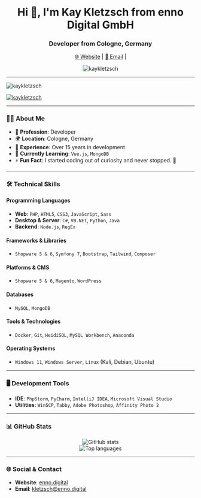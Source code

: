 <h1 align="center">Hi 👋, I'm Kay Kletzsch from enno Digital GmbH</h1>
<h3 align="center">Developer from Cologne, Germany</h3>

<p align="center">
  <a href="https://www.enno.digital">🌐 Website</a> | 
  <a href="mailto:kletzsch@enno.digital">📧 Email</a> | 
</p>

<p align="center"> 
  <img src="https://komarev.com/ghpvc/?username=kaykletzsch&label=Profile%20views&color=0e75b6&style=flat" alt="kaykletzsch" /> 
</p>

---

<p align="left"> <img src="https://komarev.com/ghpvc/?username=kaykletzsch&label=Profile%20views&color=0e75b6&style=flat" alt="kaykletzsch" /> </p>

<p align="left"> <a href="https://github.com/ryo-ma/github-profile-trophy"><img src="https://github-profile-trophy.vercel.app/?username=kaykletzsch" alt="kaykletzsch" /></a> </p>

---

### 👨‍💻 About Me
- 💼 **Profession**: Developer  
- 🌍 **Location**: Cologne, Germany  
- 📅 **Experience**: Over 15 years in development  
- 🌱 **Currently Learning**: `Vue.js`, `MongoDB`  
- ⚡ **Fun Fact**: I started coding out of curiosity and never stopped. 🚀  

---

### 🛠️ Technical Skills

#### **Programming Languages**
- **Web**: `PHP`, `HTML5`, `CSS3`, `JavaScript`, `Sass`
- **Desktop & Server**: `C#`, `VB.NET`, `Python`, `Java`
- **Backend**: `Node.js`, `RegEx`

#### **Frameworks & Libraries**
- `Shopware 5 & 6`, `Symfony 7`, `Bootstrap`, `Tailwind`, `Composer`

#### **Platforms & CMS**
- `Shopware 5 & 6`, `Magento`, `WordPress`

#### **Databases**
- `MySQL`, `MongoDB`

#### **Tools & Technologies**
- `Docker`, `Git`, `HeidiSQL`, `MySQL Workbench`, `Anaconda`

#### **Operating Systems**
- `Windows 11`, `Windows Server`, `Linux` (Kali, Debian, Ubuntu)

---

### 🖥️ Development Tools
- **IDE**: `PhpStorm`, `PyCharm`, `IntelliJ IDEA`, `Microsoft Visual Studio`
- **Utilities**: `WinSCP`, `Tabby`, `Adobe Photoshop`, `Affinity Photo 2`

---

### 📊 GitHub Stats
<p align="center">
  <img src="https://github-readme-stats.vercel.app/api?username=kaykletzsch&show_icons=true&theme=dark" alt="GitHub stats" />
  <br>
  <img src="https://github-readme-stats.vercel.app/api/top-langs/?username=kaykletzsch&layout=compact&theme=dark" alt="Top languages" />
</p>

---

### 🌐 Social & Contact
- **Website**: [enno.digital](https://www.enno.digital)
- **Email**: [kletzsch@enno.digital](mailto:kletzsch@enno.digital)
